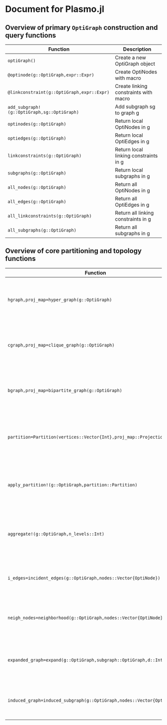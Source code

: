 # Document for Plasmo.jl

## Overview of primary ```OptiGraph``` construction and query functions
|Function|Description|
|------|---|
|```optiGraph()```|Create a new OptiGraph object|
|```@optinode(g::OptiGraph,expr::Expr)```|Create OptiNodes with macro|
|```@linkconstraint(g::OptiGraph,expr::Expr)```|Create linking constraints with macro|
|```add_subgraph!(g::OptiGraph,sg::OptiGraph)```|Add subgraph sg to graph g|
|```optinodes(g::OptiGraph)```|Return local OptiNodes in g|
|```optiedges(g::OptiGraph)```|Return local OptiEdges in g|
|```linkconstraints(g::OptiGraph)```|Return local linking constraints in g|
|```subgraphs(g::OptiGraph)```|Return local subgraphs in g|
|```all_nodes(g::OptiGraph)```|Return all OptiNodes in g|
|```all_edges(g::OptiGraph)```|Return all OptiEdges in g|
|```all_linkconstraints(g::OptiGraph)```|Return all linking constraints in g|
|```all_subgraphs(g::OptiGraph)```|Return all subgraphs in g|

## Overview of core partitioning and topology functions
|Function|Description|
|------|---|
|```hgraph,proj_map=hyper_graph(g::OptiGraph)```|Create a hypergraph ```hgraph``` from ```g``` and a mapping between their elements|
|```cgraph,proj_map=clique_graph(g::OptiGraph)```|Create a standard graph ```cgraph``` from ```g``` and a mapping between their elements|
|```bgraph,proj_map=bipartite_graph(g::OptiGraph)```|Create a bipartite graph ```bgraph``` from ```g``` and a mapping between their elements|
|```partition=Partition(vertices::Vector{Int},proj_map::ProjectionMap)```|Create a ```Partition``` object using ```vertices``` and the ```ProjectionMap``` object ```proj_map```|
|```apply_partition!(g::OptiGraph,partition::Partition)```|Reform the ```OptiGraph g``` into subgraphs using the ```Partition``` object ```partition```|
|```aggregate!(g::OptiGraph,n_levels::Int)```|Aggregate subgraphs in ```g``` into ```OptiNodes``` such that ```n_levels``` of subgraphs remain|
|```i_edges=incident_edges(g::OptiGraph,nodes::Vector{OptiNode})```|Return the incident ```OptiEdges i_edges``` from the vector of ```nodes``` in ```g```|
|```neigh_nodes=neighborhood(g::OptiGraph,nodes::Vector{OptiNode},d::Int)```|Return the neighborhood ```OptiNodes neigh_nodes``` within distance ```d``` of ```nodes```|
|```expanded_graph=expand(g::OptiGraph,subgraph::OptiGraph,d::Int)```|Create an ```OptiGraph``` from ```g``` containing nodes within distance ```d``` of ```subgraph```|
|```induced_graph=induced_subgraph(g::OptiGraph,nodes::Vector{OptiNode})```|Create a new induced ```OptiGraph``` object from the vector of ```nodes``` in ```g```|